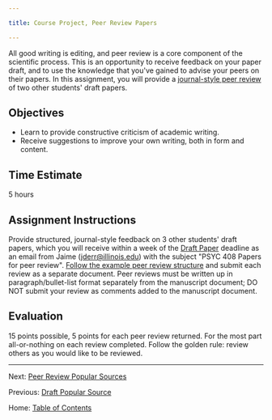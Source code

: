 ```yaml
---

title: Course Project, Peer Review Papers

---
```


All good writing is editing, and peer review is a core component of the scientific process. This is an opportunity to receive feedback on your paper draft, and to use the knowledge that you've gained to advise your peers on their papers. In this assignment, you will provide a [journal-style peer review](../materials/template_peer_review.md) of two other students' draft papers.

## Objectives

- Learn to provide constructive criticism of academic writing.
- Receive suggestions to improve your own writing, both in form and content.

## Time Estimate

5 hours

## Assignment Instructions

Provide structured, journal-style feedback on 3 other students' draft papers, which you will receive within a week of the [Draft Paper](week_11/course_project_draft_paper.md) deadline as an email from Jaime (jderr@illinois.edu) with the subject "PSYC 408 Papers for peer review". [Follow the example peer review structure](../materials/template_peer_review.md) and submit each review as a separate document. Peer reviews must be written up in paragraph/bullet-list format separately from the manuscript document; DO NOT submit your review as comments added to the manuscript document.

## Evaluation

15 points possible, 5 points for each peer review returned. For the most part all-or-nothing on each review completed. Follow the golden rule: review others as you would like to be reviewed.

------------

Next: [Peer Review Popular Sources](6_peer_review_popular_sources.md)

Previous: [Draft Popular Source](4_draft_popular_source.md)

Home: [Table of Contents](../README.md)
